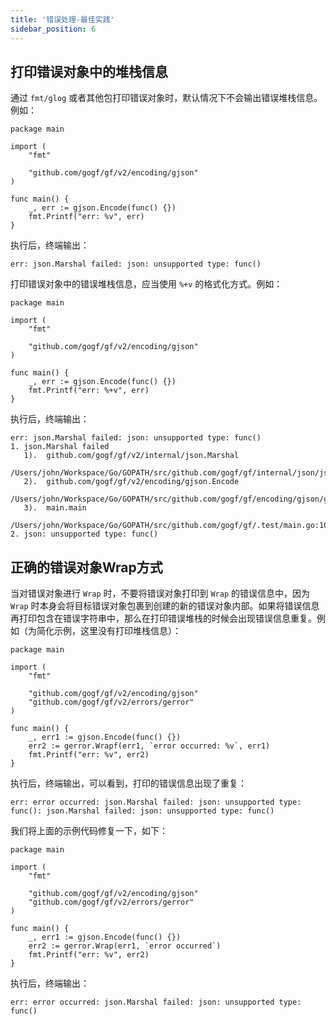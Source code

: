 ```yaml
---
title: '错误处理-最佳实践'
sidebar_position: 6
---
```


## 打印错误对象中的堆栈信息

通过 `fmt/glog` 或者其他包打印错误对象时，默认情况下不会输出错误堆栈信息。例如：

```
package main

import (
	"fmt"

	"github.com/gogf/gf/v2/encoding/gjson"
)

func main() {
	_, err := gjson.Encode(func() {})
	fmt.Printf("err: %v", err)
}
```

执行后，终端输出：

```
err: json.Marshal failed: json: unsupported type: func()
```

打印错误对象中的错误堆栈信息，应当使用 `%+v` 的格式化方式。例如：

```
package main

import (
	"fmt"

	"github.com/gogf/gf/v2/encoding/gjson"
)

func main() {
	_, err := gjson.Encode(func() {})
	fmt.Printf("err: %+v", err)
}
```

执行后，终端输出：

```
err: json.Marshal failed: json: unsupported type: func()
1. json.Marshal failed
   1).  github.com/gogf/gf/v2/internal/json.Marshal
        /Users/john/Workspace/Go/GOPATH/src/github.com/gogf/gf/internal/json/json.go:30
   2).  github.com/gogf/gf/v2/encoding/gjson.Encode
        /Users/john/Workspace/Go/GOPATH/src/github.com/gogf/gf/encoding/gjson/gjson_stdlib_json_util.go:41
   3).  main.main
        /Users/john/Workspace/Go/GOPATH/src/github.com/gogf/gf/.test/main.go:10
2. json: unsupported type: func()
```

## 正确的错误对象Wrap方式

当对错误对象进行 `Wrap` 时，不要将错误对象打印到 `Wrap` 的错误信息中，因为 `Wrap` 时本身会将目标错误对象包裹到创建的新的错误对象内部。如果将错误信息再打印包含在错误字符串中，那么在打印错误堆栈的时候会出现错误信息重复。例如（为简化示例，这里没有打印堆栈信息）：

```
package main

import (
	"fmt"

	"github.com/gogf/gf/v2/encoding/gjson"
	"github.com/gogf/gf/v2/errors/gerror"
)

func main() {
	_, err1 := gjson.Encode(func() {})
	err2 := gerror.Wrapf(err1, `error occurred: %v`, err1)
	fmt.Printf("err: %v", err2)
}
```

执行后，终端输出，可以看到，打印的错误信息出现了重复：

```
err: error occurred: json.Marshal failed: json: unsupported type: func(): json.Marshal failed: json: unsupported type: func()
```

我们将上面的示例代码修复一下，如下：

```
package main

import (
	"fmt"

	"github.com/gogf/gf/v2/encoding/gjson"
	"github.com/gogf/gf/v2/errors/gerror"
)

func main() {
	_, err1 := gjson.Encode(func() {})
	err2 := gerror.Wrap(err1, `error occurred`)
	fmt.Printf("err: %v", err2)
}
```

执行后，终端输出：

```
err: error occurred: json.Marshal failed: json: unsupported type: func()
```